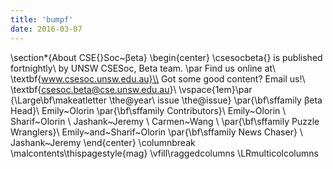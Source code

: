 ```yaml
---
title: 'bumpf'
date: 2016-03-07
---
```


\section*{About CSE{}Soc~βeta}
\begin{center}
\csesocbeta{} is published fortnightly\\
by UNSW CSESoc, Beta team.
\par Find us online at\\
\textbf{www.csesoc.unsw.edu.au}\\
Got some good content? Email us!\\
\textbf{csesoc.beta@cse.unsw.edu.au}\\
\vspace{1em}\par
{\Large\bf\makeatletter \the@year\ issue \the@issue}
\par{\bf\sffamily βeta Head}\\ Emily~Olorin
\par{\bf\sffamily Contributors}\\
  Emily~Olorin \\
  Sharif~Olorin \\
  Jashank~Jeremy \\
  Carmen~Wang \\
\par{\bf\sffamily Puzzle Wranglers}\\ Emily~and~Sharif~Olorin
\par{\bf\sffamily News Chaser} \\ Jashank~Jeremy
\end{center}
\columnbreak
\malcontents\thispagestyle{mag}
\vfill\raggedcolumns
\LRmulticolcolumns


